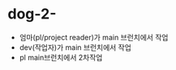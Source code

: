 # dog-2-

-   엄마(pl/project reader)가 main 브런치에서 작업
-   dev(작업자)가 main 브런치에서 작업
-   pl main브런치에서 2차작업
